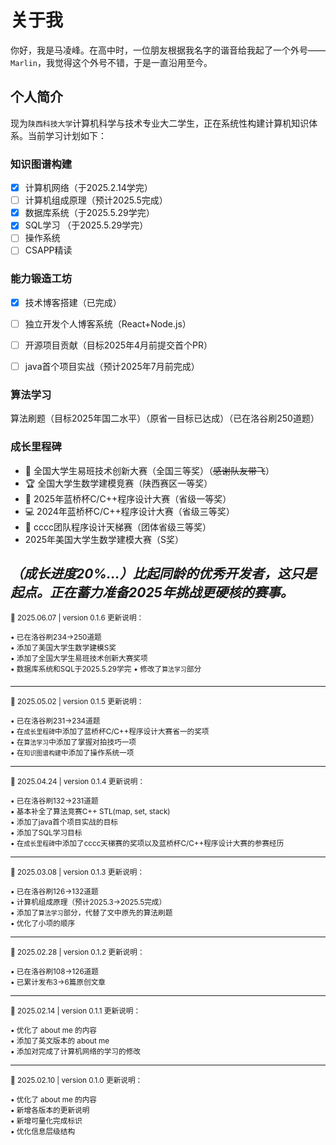 # 关于我
你好，我是马凌峰。在高中时，一位朋友根据我名字的谐音给我起了一个外号——`Marlin`，我觉得这个外号不错，于是一直沿用至今。

## 个人简介
现为`陕西科技大学`计算机科学与技术专业大二学生，正在系统性构建计算机知识体系。当前学习计划如下：

### 知识图谱构建
- [x] 计算机网络（于2025.2.14学完）
- [ ] 计算机组成原理（预计2025.5完成）
- [x] 数据库系统（于2025.5.29学完）
- [x] SQL学习 （于2025.5.29学完）
- [ ] 操作系统
- [ ] CSAPP精读

### 能力锻造工坊
- [x] 技术博客搭建（已完成）
- [ ] 独立开发个人博客系统（React+Node.js）
- [ ] 开源项目贡献（目标2025年4月前提交首个PR）
- [ ] java首个项目实战（预计2025年7月前完成）



### 算法学习
算法刷题（目标2025年国二水平）（原省一目标已达成）（已在洛谷刷250道题）

### 成长里程碑
- 🎊 全国大学生易班技术创新大赛（全国三等奖）（~~感谢队友带飞~~）
- 🏆 全国大学生数学建模竞赛（陕西赛区一等奖）
- 🥇 2025年蓝桥杯C/C++程序设计大赛（省级一等奖）
- 💻 2024年蓝桥杯C/C++程序设计大赛（省级三等奖）
- 🥉 cccc团队程序设计天梯赛（团体省级三等奖）
- 2025年美国大学生数学建模大赛（S奖）


*（成长进度20%...）比起同龄的优秀开发者，这只是起点。正在蓄力准备2025年挑战更硬核的赛事。*
---

<sub>📅 2025.06.07 | version 0.1.6 更新说明：</sub>  

<sup>• 已在洛谷刷234->250道题</sup>  
<sup>• 添加了美国大学生数学建模S奖</sup>  
<sup>• 添加了全国大学生易班技术创新大赛奖项</sup>  
<sup>• 数据库系统和SQL于2025.5.29学完</sup>
<sup>• 修改了`算法学习`部分</sup>  

---

<sub>📅 2025.05.02 | version 0.1.5 更新说明：</sub>  

<sup>• 已在洛谷刷231->234道题</sup>  
<sup>• 在`成长里程碑`中添加了蓝桥杯C/C++程序设计大赛省一的奖项</sup>  
<sup>• 在`算法学习`中添加了掌握对拍技巧一项</sup>  
<sup> • 在`知识图谱构建`中添加了操作系统一项</sup>

---

<sub>📅 2025.04.24 | version 0.1.4 更新说明：</sub>  

<sup>• 已在洛谷刷132->231道题</sup>  
<sup>• 基本补全了算法竞赛C++ STL(map, set, stack) </sup>  
<sup>• 添加了java首个项目实战的目标 </sup>  
<sup>• 添加了SQL学习目标</sup>  
<sup>• 在`成长里程碑`中添加了cccc天梯赛的奖项以及蓝桥杯C/C++程序设计大赛的参赛经历</sup>

---

<sub>📅 2025.03.08 | version 0.1.3 更新说明：</sub>  

<sup>• 已在洛谷刷126->132道题</sup>  
<sup>• 计算机组成原理（预计2025.3->2025.5完成）</sup>  
<sup>• 添加了`算法学习`部分，代替了文中原先的算法刷题</sup>  
<sup>• 优化了小项的顺序</sup>

---

<sub>📅 2025.02.28 | version 0.1.2 更新说明：</sub>  

<sup>• 已在洛谷刷108->126道题</sup>  
<sup>• 已累计发布3->6篇原创文章</sup>  

---

<sub>📅 2025.02.14 | version 0.1.1 更新说明：</sub>  

<sup>• 优化了 about me 的内容</sup>  
<sup>• 添加了英文版本的 about me</sup>  
<sup>• 添加对完成了计算机网络的学习的修改</sup>

---
<sub>📅 2025.02.10 | version 0.1.0 更新说明：</sub>  

<sup>• 优化了 about me 的内容</sup>  
<sup>• 新增各版本的更新说明</sup>  
<sup>• 新增可量化完成标识</sup>  
<sup>• 优化信息层级结构</sup>
